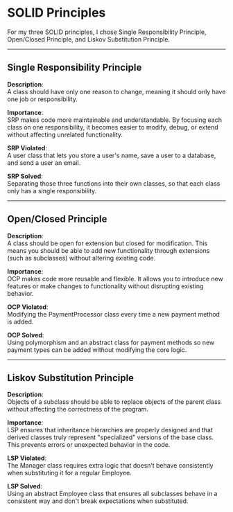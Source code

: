 # SOLID Principles

For my three SOLID principles, I chose Single Responsibility Principle, Open/Closed Principle, and Liskov Substitution Principle.

---

## Single Responsibility Principle

**Description**:  
A class should have only one reason to change, meaning it should only have one job or responsibility.

**Importance**:  
SRP makes code more maintainable and understandable. By focusing each class on one responsibility, it becomes easier to modify, debug, or extend without affecting unrelated functionality.

**SRP Violated**:  
A user class that lets you store a user's name, save a user to a database, and send a user an email.

**SRP Solved**:  
Separating those three functions into their own classes, so that each class only has a single responsibility.

---

## Open/Closed Principle

**Description**:  
A class should be open for extension but closed for modification. This means you should be able to add new functionality through extensions (such as subclasses) without altering existing code.

**Importance**:  
OCP makes code more reusable and flexible. It allows you to introduce new features or make changes to functionality without disrupting existing behavior.

**OCP Violated**:  
Modifying the PaymentProcessor class every time a new payment method is added.

**OCP Solved**:  
Using polymorphism and an abstract class for payment methods so new payment types can be added without modifying the core logic.

---

## Liskov Substitution Principle

**Description**:  
Objects of a subclass should be able to replace objects of the parent class without affecting the correctness of the program.

**Importance**:  
LSP ensures that inheritance hierarchies are properly designed and that derived classes truly represent "specialized" versions of the base class. This prevents errors or unexpected behavior in the code.

**LSP Violated**:  
The Manager class requires extra logic that doesn’t behave consistently when substituting it for a regular Employee.

**LSP Solved**:  
Using an abstract Employee class that ensures all subclasses behave in a consistent way and don't break expectations when substituted.
